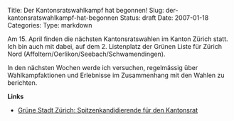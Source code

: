 Title: Der Kantonsratswahlkampf hat begonnen!
Slug: der-kantonsratswahlkampf-hat-begonnen
Status: draft
Date: 2007-01-18
Categories:
Type: markdown

Am 15. April finden die nächsten Kantonsratswahlen im Kanton Zürich statt. Ich bin auch mit dabei, auf dem 2. Listenplatz der Grünen Liste für Zürich Nord (Affoltern/Oerlikon/Seebach/Schwamendingen).

In den nächsten Wochen werde ich versuchen, regelmässig über Wahlkampfaktionen und Erlebnisse im Zusammenhang mit den Wahlen zu berichten.

**Links**

- [Grüne Stadt Zürich: Spitzenkandidierende für den Kantonsrat](http://www.gruenezuerich.ch/Kantonsrat.1106.0.html)
